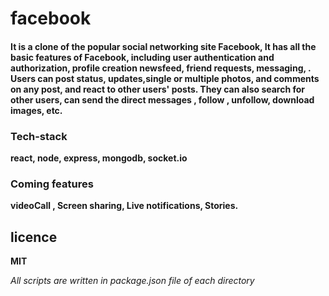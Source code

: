 
# facebook

#### It is a clone of the popular social networking site Facebook, It has all the basic features of Facebook, including user authentication and authorization, profile creation newsfeed, friend requests, messaging, . Users can post status, updates,single or multiple photos, and comments on any post, and react to other users' posts. They can also search for other users, can send the direct messages , follow , unfollow, download images, etc.

### Tech-stack
**react, node, express, mongodb, socket.io**

### Coming features
**videoCall , Screen sharing, Live notifications, Stories.**

## licence 
**MIT**


*All scripts are written in package.json file of each directory*